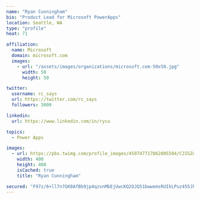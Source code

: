 ```yaml
---
name: "Ryan Cunningham"
bio: "Product Lead for Microsoft PowerApps"
location: Seattle, WA
type: "profile"
heat: 71

affiliation:
  name: Microsoft
  domain: microsoft.com
  images:
    - url: "/assets/images/organizations/microsoft.com-50x50.jpg"
      width: 50
      height: 50

twitter:
  username: rc_says
  url: https://twitter.com/rc_says
  followers: 3009

linkedin:
  url: https://www.linkedin.com/in/rycu

topics:
  - Power Apps

images:
  - url: https://pbs.twimg.com/profile_images/459747717862805504/CJIGZejd_400x400.png
    width: 400
    height: 400
    isCached: true
    title: "Ryan Cunningham"

secured: "F97z/6+ll7n7GK8AfBb9jp4qzvnMbEjUwcKQ2OJQ51bwwemsRUIkLPuz455Jkp0kef5iSPT+0CrX8qL8rWaHUaPosGkHYUbQ0AtOOraHT3a1am/aE++npjIgSiVANED1CdBdSa/7FaSiFmAbiXz/htOR5NwNjiLixWe43a+Ku6LbM8XVcYk7JbZMqee2R+KrxtmvuhbZIi/ZbaL0VGMpsjnRGp6c3QQ1WE7Qr1XXpOpHJ/vSBcZ/t1BRXUAKW3PoVYOt7k9Y0lcyoZEQeCUhZpo/pvHAjz1Eae1wBdPSJU5kLHMhy0bEt/+c5Qjo3JbnyRS6ITqw6AHfOXx+mNkHcZhneNZFUXM7JnzLqnNr2TlBynlGwkNzVtkMRb/7Cgfox85uHkttD/rkO9IRAF6wC4EDP9TQeBn6g578eOMx1lE=;NYZphUcUTohsoJEYp8rpjw=="
---
```


